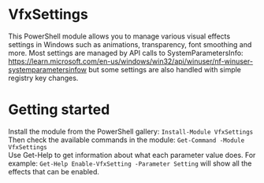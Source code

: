 # VfxSettings
This PowerShell module allows you to manage various visual effects settings in Windows such as animations, transparency, font smoothing and more.
Most settings are managed by API calls to SystemParametersInfo: https://learn.microsoft.com/en-us/windows/win32/api/winuser/nf-winuser-systemparametersinfow
but some settings are also handled with simple registry key changes.

# Getting started
Install the module from the PowerShell gallery: `Install-Module VfxSettings`  
Then check the available commands in the module: `Get-Command -Module VfxSettings`  
Use Get-Help to get information about what each parameter value does.
For example: `Get-Help Enable-VfxSetting -Parameter Setting` will show all the effects that can be enabled.